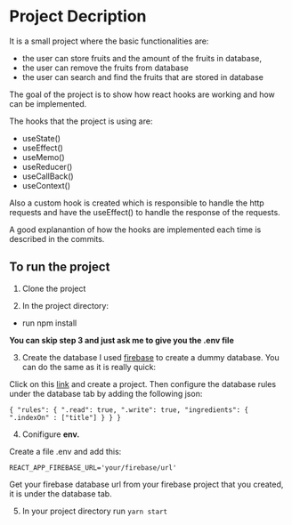 # Project Decription

It is a small project where the basic functionalities are:
- the user can store fruits and the amount of the fruits in database, 
- the user can remove the fruits from database
- the user can search and find the fruits that are stored in database

The goal of the project is to show how react hooks are working and how can be implemented.

The hooks that the project is using are:
- useState()
- useEffect()
- useMemo()
- useReducer()
- useCallBack()
- useContext()

Also a custom hook is created which is responsible to handle the http requests and have the useEffect() to handle the response of the requests.

A good explanantion of how the hooks are implemented each time is described in the commits.

## To run the project

1. Clone the project 

2. In the project directory:
  - run npm install

**You can skip step 3 and just ask me to give you the .env file**

3. Create the database
 I used [firebase](https://firebase.google.com/?gclid=EAIaIQobChMIpNfBiZqd6QIVlO7tCh3_xQDlEAAYASAAEgImxfD_BwE) to create a dummy database. You can do the same as it is really quick:
 
 Click on this [link](https://firebase.google.com/?gclid=EAIaIQobChMIpNfBiZqd6QIVlO7tCh3_xQDlEAAYASAAEgImxfD_BwE) and create a project. Then configure the database rules under the database tab by adding the following json:
 
 `{
  "rules": {
    ".read": true,
    ".write": true,
      "ingredients": {
	".indexOn" : ["title"]
	}
  }
}`

4. Conifigure **env.**
 
 Create a file .env and add this:
 
 `REACT_APP_FIREBASE_URL='your/firebase/url'`
 
 Get your firebase database url from your firebase project that you created, it is under the database tab.
 
5. In your project directory run `yarn start`

